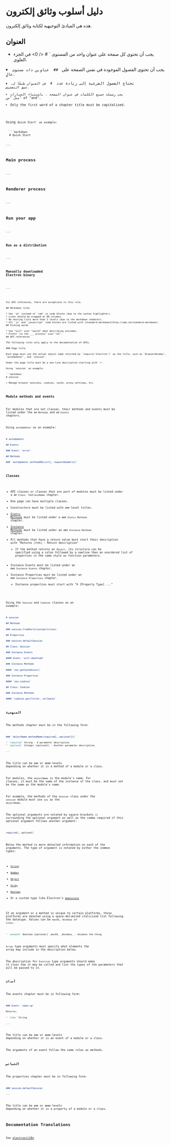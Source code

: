 # دليل أسلوب وثائق إلكترون

هذه هي المبادئ التوجيهية لكتابة وثائق إلكترون.

## العنوان

* يجب أن تحتوي كل صفحة على عنوان واحد من المستوى ` # </ 0> في الجزء العلوي.</li>
<li>يجب أن تحتوي الفصول الموجودة في نفس الصفحة على <code> ## </ 0> عناوين ذات مستوى عالٍ.</li>
<li>تحتاج الفصول الفرعية إلى زيادة عدد <code> # </ 0> في العنوان طبقًا لـ
عمق التعشيش.</li>
<li>يجب رسملة جميع الكلمات في عنوان الصفحة ، باستثناء العبارات
مثل "من" of "and".</li>
<li>Only the first word of a chapter title must be capitalized.</li>
</ul>

<p>Using <code>Quick Start` as example:</p> 
  ```markdown
  # Quick Start
  
  ...
  
  ## Main process
  
  ...
  
  ## Renderer process
  
  ...
  
  ## Run your app
  
  ...
  
  ### Run as a distribution
  
  ...
  
  ### Manually downloaded Electron binary
  
  ...
  ```
  
  For API references, there are exceptions to this rule.
  
  ## Markdown rules
  
  * Use `sh` instead of `cmd` in code blocks (due to the syntax highlighter).
  * Lines should be wrapped at 80 columns.
  * No nesting lists more than 2 levels (due to the markdown renderer).
  * All `js` and `javascript` code blocks are linted with [standard-markdown](http://npm.im/standard-markdown).
  ## Picking words
  
  * Use "will" over "would" when describing outcomes.
  * Prefer "in the ___ process" over "on".
  ## API references
  
  The following rules only apply to the documentation of APIs.
  
  ### Page title
  
  Each page must use the actual object name returned by `require('electron')` as the title, such as `BrowserWindow`, `autoUpdater`, and `session`.
  
  Under the page title must be a one-line description starting with `>`.
  
  Using `session` as example:
  
  ```markdown
  # session
  
  > Manage browser sessions, cookies, cache, proxy settings, etc.
  ```
  
  ### Module methods and events
  
  For modules that are not classes, their methods and events must be listed under the `## Methods` and `## Events` chapters.
  
  Using `autoUpdater` as an example:
  
  ```markdown
  # autoUpdater
  
  ## Events
  
  ### Event: 'error'
  
  ## Methods
  
  ### `autoUpdater.setFeedURL(url[, requestHeaders])`
  ```
  
  ### Classes
  
  * API classes or classes that are part of modules must be listed under a `## Class: TheClassName` chapter.
  * One page can have multiple classes.
  * Constructors must be listed with `###`-level titles.
  * [Static Methods](https://developer.mozilla.org/en-US/docs/Web/JavaScript/Reference/Classes/static) must be listed under a `### Static Methods` chapter.
  * [Instance Methods](https://developer.mozilla.org/en-US/docs/Web/JavaScript/Reference/Classes#Prototype_methods) must be listed under an `### Instance Methods` chapter.
  * All methods that have a return value must start their description with "Returns `[TYPE]` - Return description" 
    * If the method returns an `Object`, its structure can be specified using a colon followed by a newline then an unordered list of properties in the same style as function parameters.
  * Instance Events must be listed under an `### Instance Events` chapter.
  * Instance Properties must be listed under an `### Instance Properties` chapter. 
    * Instance properties must start with "A [Property Type] ..."
  
  Using the `Session` and `Cookies` classes as an example:
  
  ```markdown
  # session
  
  ## Methods
  
  ### session.fromPartition(partition)
  
  ## Properties
  
  ### session.defaultSession
  
  ## Class: Session
  
  ### Instance Events
  
  #### Event: 'will-download'
  
  ### Instance Methods
  
  #### `ses.getCacheSize()`
  
  ### Instance Properties
  
  #### `ses.cookies`
  
  ## Class: Cookies
  
  ### Instance Methods
  
  #### `cookies.get(filter, callback)`
  ```
  
  ### المنهجية
  
  The methods chapter must be in the following form:
  
  ```markdown
  ### `objectName.methodName(required[, optional]))`
  
  * `required` String - A parameter description.
  * `optional` Integer (optional) - Another parameter description.
  
  ...
  ```
  
  The title can be `###` or `####`-levels depending on whether it is a method of a module or a class.
  
  For modules, the `objectName` is the module's name. For classes, it must be the name of the instance of the class, and must not be the same as the module's name.
  
  For example, the methods of the `Session` class under the `session` module must use `ses` as the `objectName`.
  
  The optional arguments are notated by square brackets `[]` surrounding the optional argument as well as the comma required if this optional argument follows another argument:
  
  ```sh
  required[, optional]
  ```
  
  Below the method is more detailed information on each of the arguments. The type of argument is notated by either the common types:
  
  * [`String`](https://developer.mozilla.org/en-US/docs/Web/JavaScript/Reference/Global_Objects/String)
  * [`Number`](https://developer.mozilla.org/en-US/docs/Web/JavaScript/Reference/Global_Objects/Number)
  * [`Object`](https://developer.mozilla.org/en-US/docs/Web/JavaScript/Reference/Global_Objects/Object)
  * [`Array`](https://developer.mozilla.org/en-US/docs/Web/JavaScript/Reference/Global_Objects/Array)
  * [`Boolean`](https://developer.mozilla.org/en-US/docs/Web/JavaScript/Reference/Global_Objects/Boolean)
  * Or a custom type like Electron's [`WebContent`](api/web-contents.md)
  
  If an argument or a method is unique to certain platforms, those platforms are denoted using a space-delimited italicized list following the datatype. Values can be `macOS`, `Windows` or `Linux`.
  
  ```markdown
  * `animate` Boolean (optional) _macOS_ _Windows_ - Animate the thing.
  ```
  
  `Array` type arguments must specify what elements the array may include in the description below.
  
  The description for `Function` type arguments should make it clear how it may be called and list the types of the parameters that will be passed to it.
  
  ### أحداث
  
  The events chapter must be in following form:
  
  ```markdown
  ### Event: 'wake-up'
  
  Returns:
  
  * `time` String
  
  ...
  ```
  
  The title can be `###` or `####`-levels depending on whether it is an event of a module or a class.
  
  The arguments of an event follow the same rules as methods.
  
  ### الخصائص
  
  The properties chapter must be in following form:
  
  ```markdown
  ### session.defaultSession
  
  ...
  ```
  
  The title can be `###` or `####`-levels depending on whether it is a property of a module or a class.
  
  ## Documentation Translations
  
  See [electron/i18n](https://github.com/electron/i18n#readme)
